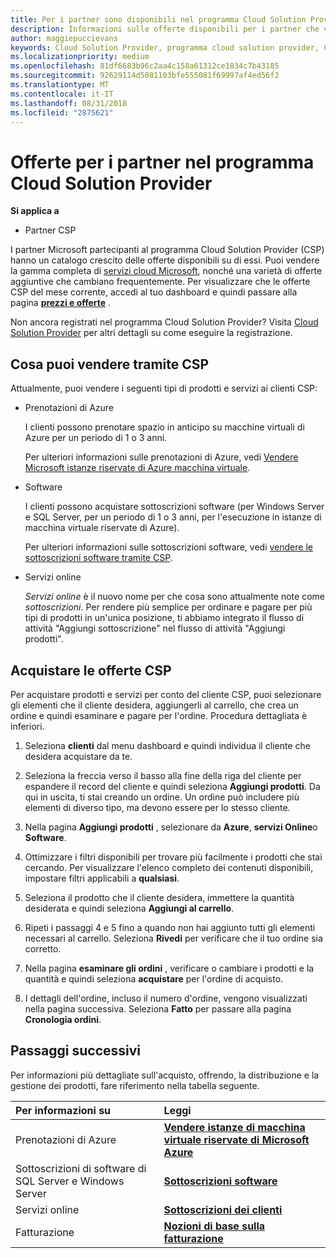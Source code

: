 ```yaml
---
title: Per i partner sono disponibili nel programma Cloud Solution Provider | Centro per i partner
description: Informazioni sulle offerte disponibili per i partner che vendono tramite il programma Cloud Solution Provider.
author: maggiepuccievans
keywords: Cloud Solution Provider, programma cloud solution provider, CSP, aggiungere un prodotto, vendere ai clienti, offerte per i partner, le offerte CSP, servizi basati su Cloud, Azure, Office 365, Dynamics, partner CSP, vendere in CSP, Azure RI, Azure, istanze di macchina virtuale riservate di Azure prenotazioni, servizi online, software di sottoscrizione, AHUB, SQL Server in Azure, Windows Server in Azure, sottoscrizioni dei clienti
ms.localizationpriority: medium
ms.openlocfilehash: 81df6683b96c2aa4c158a61312ce1834c7b43185
ms.sourcegitcommit: 92629114d5081103bfe555081f69997af4ed56f2
ms.translationtype: MT
ms.contentlocale: it-IT
ms.lasthandoff: 08/31/2018
ms.locfileid: "2875621"
---
```

# <a name="partner-offers-in-the-cloud-solution-provider-program"></a>Offerte per i partner nel programma Cloud Solution Provider 

**Si applica a**

-  Partner CSP

I partner Microsoft partecipanti al programma Cloud Solution Provider (CSP) hanno un catalogo crescito delle offerte disponibili su di essi. Puoi vendere la gamma completa di [servizi cloud Microsoft](https://partner.microsoft.com/cloud-solution-provider/products-and-services), nonché una varietà di offerte aggiuntive che cambiano frequentemente. Per visualizzare che le offerte CSP del mese corrente, accedi al tuo dashboard e quindi passare alla pagina [**prezzi e offerte**](https://partnercenter.microsoft.com/pcv/sales) .  

Non ancora registrati nel programma Cloud Solution Provider? Visita [Cloud Solution Provider](https://partner.microsoft.com/cloud-solution-provider) per altri dettagli su come eseguire la registrazione. 

## <a name="what-you-can-sell-through-csp"></a>Cosa puoi vendere tramite CSP

Attualmente, puoi vendere i seguenti tipi di prodotti e servizi ai clienti CSP:

- Prenotazioni di Azure<br> 

    I clienti possono prenotare spazio in anticipo su macchine virtuali di Azure per un periodo di 1 o 3 anni.<br>
    
    Per ulteriori informazioni sulle prenotazioni di Azure, vedi [Vendere Microsoft istanze riservate di Azure macchina virtuale](azure-reservations.md).

- Software<br>

    I clienti possono acquistare sottoscrizioni software (per Windows Server e SQL Server, per un periodo di 1 o 3 anni, per l'esecuzione in istanze di macchina virtuale riservate di Azure).<br>
 
  Per ulteriori informazioni sulle sottoscrizioni software, vedi [vendere le sottoscrizioni software tramite CSP](csp-software-subscriptions.md).  

- Servizi online<br>

     *Servizi online* è il nuovo nome per che cosa sono attualmente note come *sottoscrizioni*. Per rendere più semplice per ordinare e pagare per più tipi di prodotti in un'unica posizione, ti abbiamo integrato il flusso di attività "Aggiungi sottoscrizione" nel flusso di attività "Aggiungi prodotti". 

## <a name="buy-csp-offers"></a>Acquistare le offerte CSP

Per acquistare prodotti e servizi per conto del cliente CSP, puoi selezionare gli elementi che il cliente desidera, aggiungerli al carrello, che crea un ordine e quindi esaminare e pagare per l'ordine. Procedura dettagliata è inferiori.

1. Seleziona **clienti** dal menu dashboard e quindi individua il cliente che desidera acquistare da te. 

2. Seleziona la freccia verso il basso alla fine della riga del cliente per espandere il record del cliente e quindi seleziona **Aggiungi prodotti**. Da qui in uscita, ti stai creando un ordine. Un ordine può includere più elementi di diverso tipo, ma devono essere per lo stesso cliente.

3. Nella pagina **Aggiungi prodotti** , selezionare da **Azure**, **servizi Online**o **Software**.

4. Ottimizzare i filtri disponibili per trovare più facilmente i prodotti che stai cercando. Per visualizzare l'elenco completo dei contenuti disponibili, impostare filtri applicabili a **qualsiasi**. 

5. Seleziona il prodotto che il cliente desidera, immettere la quantità desiderata e quindi seleziona **Aggiungi al carrello**.

6. Ripeti i passaggi 4 e 5 fino a quando non hai aggiunto tutti gli elementi necessari al carrello. Seleziona **Rivedi** per verificare che il tuo ordine sia corretto.  

7. Nella pagina **esaminare gli ordini** , verificare o cambiare i prodotti e la quantità e quindi seleziona **acquistare** per l'ordine di acquisto. 

8. I dettagli dell'ordine, incluso il numero d'ordine, vengono visualizzati nella pagina successiva. Seleziona **Fatto** per passare alla pagina **Cronologia ordini**. 


## <a name="next-steps"></a>Passaggi successivi

Per informazioni più dettagliate sull'acquisto, offrendo, la distribuzione e la gestione dei prodotti, fare riferimento nella tabella seguente.

|**Per informazioni su**   |**Leggi**   |
|:---------------------------|:--------------------|
|Prenotazioni di Azure |[**Vendere istanze di macchina virtuale riservate di Microsoft Azure**]( https://docs.microsoft.com/en-us/partner-center/azure-reservations) |
|Sottoscrizioni di software di SQL Server e Windows Server |[**Sottoscrizioni software**]( https://docs.microsoft.com/en-us/partner-center/csp-software-subscriptions) |
|Servizi online |[**Sottoscrizioni dei clienti**](https://docs.microsoft.com/en-us/partner-center/customer-subscriptions) |
|Fatturazione |[**Nozioni di base sulla fatturazione**]( https://docs.microsoft.com/en-us/partner-center/billing-basics) |

